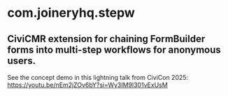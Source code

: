 # com.joineryhq.stepw
## CiviCMR extension for chaining FormBuilder forms into multi-step workflows for anonymous users.

See the concept demo in this lightning talk from CiviCon 2025:
https://youtu.be/nEm2jZOv6bY?si=Wy3IM9l301vExUsM